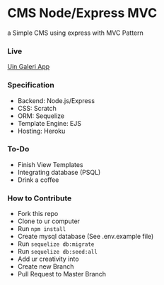 # CMS Node/Express MVC
a Simple CMS using express with MVC Pattern

### Live
[Uin Galeri App](https://uingaleri.herokuapp.com)


### Specification
- Backend: Node.js/Express
- CSS: Scratch
- ORM: Sequelize
- Template Engine: EJS
- Hosting: Heroku

### To-Do
- Finish View Templates
- Integrating database (PSQL)
- Drink a coffee

### How to Contribute
- Fork this repo
- Clone to ur computer
- Run `npm install`
- Create mysql database (See .env.example file)
- Run `sequelize db:migrate`
- Run `sequelize db:seed:all`
- Add ur creativity into
- Create new Branch
- Pull Request to Master Branch